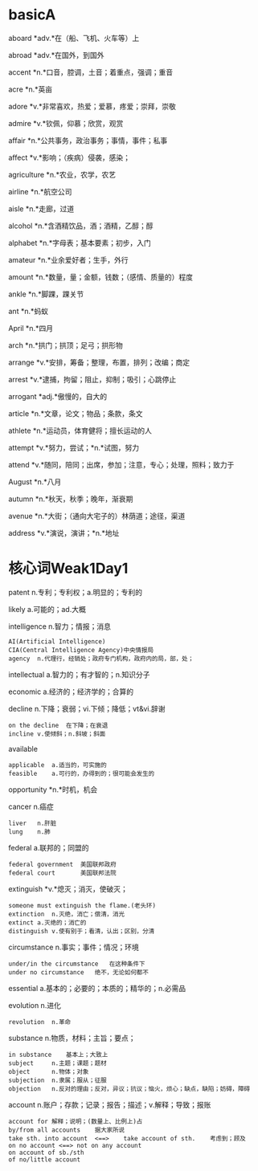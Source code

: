 # basicA

aboard	*adv.*在（船、飞机、火车等）上

abroad	*adv.*在国外，到国外

accent	*n.*口音，腔调，土音；着重点，强调；重音

acre	*n.*英亩

adore	*v.*非常喜欢，热爱；爱慕，疼爱；崇拜，崇敬

admire	*v.*钦佩，仰慕；欣赏，观赏

affair	*n.*公共事务，政治事务；事情，事件；私事

affect	*v.*影响；（疾病）侵袭，感染；

agriculture	*n.*农业，农学，农艺

airline	*n.*航空公司

aisle	*n.*走廊，过道

alcohol	*n.*含酒精饮品，酒；酒精，乙醇；醇

alphabet	*n.*字母表；基本要素；初步，入门

amateur	*n.*业余爱好者；生手，外行

amount	*n.*数量，量；金额，钱数；（感情、质量的）程度

ankle	*n.*脚踝，踝关节

ant	*n.*蚂蚁

April	*n.*四月

arch	*n.*拱门；拱顶；足弓；拱形物

arrange	*v.*安排，筹备；整理，布置，排列；改编；商定

arrest	*v.*逮捕，拘留；阻止，抑制；吸引；心跳停止

arrogant	*adj.*傲慢的，自大的

article	*n.*文章，论文；物品；条款，条文

athlete	*n.*运动员，体育健将；擅长运动的人

attempt	*v.*努力，尝试；*n.*试图，努力

attend	*v.*随同，陪同；出席，参加；注意，专心；处理，照料；致力于

August	*n.*八月

autumn	*n.*秋天，秋季；晚年，渐衰期

avenue	*n.*大街；（通向大宅子的）林荫道；途径，渠道

address	*v.*演说，演讲；*n.*地址

# 核心词Weak1Day1

patent	n.专利；专利权；a.明显的；专利的

likely	a.可能的；ad.大概

intelligence	n.智力；情报；消息

```
AI(Artificial Intelligence)
CIA(Central Intelligence Agency)中央情报局
agency	n.代理行，经销处；政府专门机构，政府内的局，部，处；
```

intellectual	a.智力的；有才智的；n.知识分子

economic	a.经济的；经济学的；合算的

decline	n.下降；衰弱；vi.下倾；降低；vt&vi.辞谢

```
on the decline	在下降；在衰退
incline	v.使倾斜；n.斜坡；斜面
```

available

```
applicable	a.适当的，可实施的
feasible	a.可行的，办得到的；很可能会发生的
```

opportunity	*n.*时机，机会

cancer	n.癌症

```
liver	n.肝脏
lung	n.肺
```

federal	a.联邦的；同盟的

```
federal government	美国联邦政府
federal court		美国联邦法院
```

extinguish	*v.*熄灭；消灭，使破灭；

```
someone must extinguish the flame.(老头环)
extinction	n.灭绝，消亡；偿清，消光
extinct	a.灭绝的；消亡的
distinguish	v.使有别于；看清，认出；区别，分清
```

circumstance	n.事实；事件；情况；环境

```
under/in the circumstance	在这种条件下
under no circumstance	绝不，无论如何都不
```

essential	a.基本的；必要的；本质的；精华的；n.必需品

evolution	n.进化

```
revolution	n.革命
```

substance	n.物质，材料；主旨；要点；

```
in substance	基本上；大致上
subject		n.主题；课题；题材
object		n.物体；对象
subjection	n.隶属；服从；征服
objection	n.反对的理由；反对，异议；抗议；恼火，烦心；缺点，缺陷；妨碍，障碍
```

account	n.账户；存款；记录；报告；描述；v.解释；导致；报账

```
account for	解释；说明；(数量上、比例上)占
by/from all accounts	据大家所说
take sth. into account	<==>	take account of sth.	考虑到；顾及
on no account <==> not on any account
on account of sb./sth
of no/little account
```

